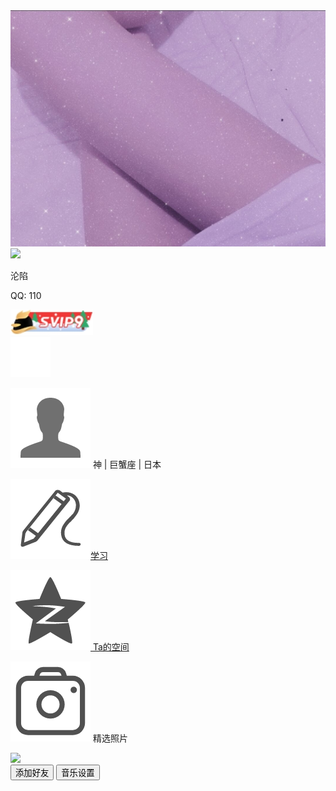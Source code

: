 <!DOCTYPE html>
<html lang="zh">

<head>
    <meta charset="UTF-8">
    <meta name="viewport" content="width=device-width, initial-scale=1.0">
    <title>欢迎来到个人主页</title>
    <link rel="stylesheet" href="css/style.css">
    <link rel="icon" href="index_1.html">
    <audio src="etc/C4000042Wi3h4LjMsJ.m4a" id="audio"></audio>
</head>

<body>
    <div class="container">
        <div class="user-form">
            <div class="bg-user">
                <div class="top"><img src="images/bj.jpeg"></div>
                <div class="circle"><img src="http://q1.qlogo.cn/g?b=qq&nk=327893&s=640"></div>
                <p class="user-title">沦陷</p>
                <p class="user-qq">QQ: 110</p>
                <div class="idcard"><img src="images/svip.png"></div>
                <div class="zan"><img src="./images/zan.png"></div>
                <p class="sign-text"><img src="images/person.jpeg">&nbsp;神&nbsp;|&nbsp;巨蟹座&nbsp;|&nbsp;日本&nbsp;</p>
                <p class="sign-text"><img src="images/sign.jpeg"><a href="https://www.baidu.com/">学习</a></p>
                <p class="sign-text"><img src="images/qzone.jpeg"><a href="https://mp.qzone.qq.com/u/327893?uin=327893&is_famous_space=0&brand_flag=0">&nbsp;Ta的空间</a></p>
                <p class="sign-text"><img src="images/camera.jpeg">&nbsp;精选照片</p>
                <div class="border-img"><img src="images/1.gif"></div>
                <button class="btn-blue" onclick="window.open('tencent://message/?uin=327893&Menu=yes')">添加好友</button>
                <button class="btn-music" id="music">音乐设置</button>
            </div>
        </div>
    </div>
    <script src="js/jquery-1.11.0.min.js"></script>
    <script src="js/sweetalert.min.js"> </script>
    <script src="js/main.js"></script>
</body>

</html>
